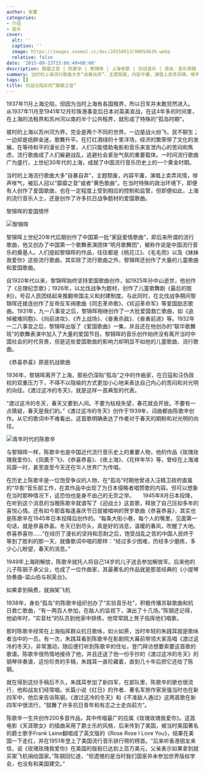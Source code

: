 ```yaml
---
author: 张蕾
categories:
- 介绍
- 音乐
cover:
  alt: ''
  caption: ''
  image: https://images.soomal.cc/doc/20150913/00054639.webp
  relative: false
date: '2015-09-13T15:06:49+08:00'
description: 靡靡之音 | 陈歌辛 | 黎锦晖 | 上海老歌 | 抗战音乐 | 源自：音乐周报 | 版权：转载 |  平均/总评分：10.00/20
summary: 当时的上海流行歌曲大多“自暴自弃”，主题颓废，内容平庸，演唱上卖弄风情，嗲声嗲气，被后人冠以“靡靡之音”或者“黄色歌曲”。在当时特殊的政治环境下，即便有人创作了爱国歌曲，也在一定程度上受到相应的控制和监管，但即便如此，上海的流行音乐人士，还是创作了许多抗日战争题材的爱国歌曲……
tags: []
title: 抗战沦陷区的“靡靡之音”
---
```


1937年11月上海沦陷，但因为当时上海有各国租界，所以日军并未敢贸然进入。从1937年11月至1941年12月珍珠港事变后日本对英美宣战，在这4年多的时间里，在上海的法租界和苏州河以南的半个公共租界，就形成了特殊的“孤岛时期”。

彼时的上海以苏州河为界，完全是两个不同的世界。一边是战火纷飞，民不聊生；一边却是纸醉金迷，歌舞升平。在灯红酒绿的十里洋场，经济的繁荣带了文化的发展。在等待和平的漫长日子里，人们只能借助电影和音乐来宣泄内心的苦闷和焦虑，流行歌曲成了人们躲避战乱，逃避社会紧张气氛的重要载体。一时间流行歌曲广为盛行，上世纪30年代的上海，成就了中国流行音乐历史上的一个黄金时期。

当时的上海流行歌曲大多“自暴自弃”，主题颓废，内容平庸，演唱上卖弄风情，嗲声嗲气，被后人冠以“靡靡之音”或者“黄色歌曲”。在当时特殊的政治环境下，即便有人创作了爱国歌曲，也在一定程度上受到相应的控制和监管，但即便如此，上海的流行音乐人士，还是创作了许多抗日战争题材的爱国歌曲。

黎锦晖的爱国情怀

![黎锦晖](https://images.soomal.cc/doc/20150913/00054638_01.webp)





黎锦晖上世纪20年代后期创作了中国第一批“家庭爱情歌曲”，即后来所谓的流行歌曲，他又创办了中国第一个歌舞表演团体“明月歌舞团”，被称作说是中国流行音乐的奠基人。人们提起黎锦晖的作品，往往都是《桃花江》、《毛毛雨》以及《妹妹我爱你》这些流行歌曲，其实除了流行歌曲之外，黎锦晖还创作了大量的儿童歌曲和爱国歌曲。

自1920年代以来，黎锦晖始终坚持爱国歌曲创作，如1925年孙中山逝世，他创作了《总理纪念歌》；1926年，以北伐战争为题材，创作了儿童歌舞剧《最后的胜利》，号召人民团结起来推翻帝国主义和封建制度。与此同时，在北伐战争期间黎锦晖还接连创作了反帝反军阀歌曲《同志革命歌》、《欢迎革命军》等爱国励志歌曲。1931年，九一八事变之后，黎锦晖相继创作了一大批爱国救亡歌曲，如《追悼被难同胞》、《向前进攻》、《齐上战场》、《奋勇杀敌》、《奋勇前进》等。1932年一二八事变之后，黎锦晖出版了《爱国歌曲》一集，并且还在他创办的“联华歌舞班”的歌舞表演中加入了大量的爱国节目。黎锦晖的音乐创作始终没有离开当时中国社会的时代背景，但是这些爱国歌曲的影响力却明显不如他的儿童歌曲、流行歌曲。

《恭喜恭喜》原是抗战歌曲

1936年，黎锦晖离开了上海，那些仍深陷“孤岛”之中的作曲家，在日寇和汪伪政权的双重压力下，不得不以隐喻的方式更加小心地来表达自己内心的苦闷和对光明的向往。《渡过这冷的冬天》，就是这样一首典型的代表。

“渡过这冷的冬天，春天又要到人间。不要为枯枝失望，春花就会开放。不要有一点猜疑，春天是我们的。”《渡过这冷的冬天》创作于1939年，词曲都由陈歌辛创作。从它的歌词中不难看出，这首歌明确表达了作者对于春天的期盼和对光明的向往。

![青年时代的陈歌辛](https://images.soomal.cc/doc/20130128/00027149_01.webp)





与黎锦晖一样，陈歌辛也是中国近代流行音乐史上的重要人物，他的作品《玫瑰玫瑰我爱你》、《凤凰于飞》、《恭喜恭喜》、《夜上海》、《花样年华》等，曾经在上海滩风靡一时，甚至直至今天还在华人世界广为传唱。

在历史上陈歌辛是一位饱受争议的人物，在“孤岛”时期他曾进入汪精卫政府直属的“华影”音乐部工作，在其作品中出现了为日本侵略者唱赞歌的内容。但可以想象在当时那种情况下，这恐怕也是身不由己的无奈之举。
　
1945年8月日本投降，在听到这个消息的当晚陈歌辛就谱写了《迎战士》这首歌，释放了自己压抑多年的喜悦心情。还有如今那首每逢喜庆节日就被唱响的贺岁歌曲《恭喜恭喜》，其实也是陈歌辛在1945年日本投降后创作的。“每条大街小巷，每个人的嘴里，见面第一句话，就是恭喜恭喜。冬天已到尽头，真是好的消息，温暖的春风，吹醒了大地。恭喜恭喜你……”在经历了漫长的坚持和忍耐之后，饱受战乱之苦的中国人民终于等到了胜利的那一天，就像歌词中唱的那样：“经过多少困难，历经多少磨练，多少心儿盼望，春天的消息。”



1949年上海刚解放，陈歌辛就托人将自己14岁的儿子送去参加解放军。后来他的儿子陈钢子承父业，也成了一位作曲家，其最著名的作品就是那首经典的《小提琴协奏曲-梁山伯与祝英台》。

如果拿到稿费，就捐架飞机

1938年，身处“孤岛”的陈歌辛组织创办了“实验音乐社”，积极传播苏联歌曲和抗日救亡歌曲，“有一两百人参加，在敌人的监视下，演出了十几场。”陈钢还记得，他幼年时，“实音社”的队员到他家中排练，他常常跳上凳子指挥他们唱歌。

那时陈歌辛经常在上海指挥群众抗日歌咏，如火如荼，当时年轻的朱践耳就是歌咏者当中的一员。有一次，朱践耳看到陈歌辛在影剧院大幕前带领大家高唱《渡过这冷的冬天》，非常激动，随后便打听到陈歌辛的住址，登门拜访想要索要这首歌的歌谱。陈歌辛很热情地接待了他，并且还送了他一份手抄的《渡过这冷的冬天》的钢琴伴奏谱，这份珍贵的手稿，朱践耳一直珍藏着，直到几十年后把它还给了陈钢。

就在得到这份手稿后不久，朱践耳参加了新四军，在部队里，陈歌辛的歌也很流行，他和战友们经常唱。长篇小说《红日》的作者、著名军旅作家吴强当时也在新四军中，他后来告诉陈钢，《渡过这冷的冬天》和《不准敌人通过》这两首歌在新四军中很流行，“鼓舞了许多抗日青年和有志之士走向前方”。

陈歌辛一生共创作200多首作品，其中传唱最广的应属《玫瑰玫瑰我爱你》。这首电影《天涯歌女》的插曲采用了爵士乐的风格，后来传到了美国，被当时美国著名的爵士歌手Frank Laine翻唱成了英文版的《Rose Rose I Love You》，结果在美国一下走红，并在1951年登上了美国流行音乐排行榜的榜首。“后来听香港朋友来信，说《玫瑰玫瑰我爱你》在美国的版税已达到上百万美元，父亲表示如果拿到就买架飞机捐给国家。”陈钢回忆道，“但遗憾的是当时我们国家并未参加世界版权学会，也没有和美国建交。”
